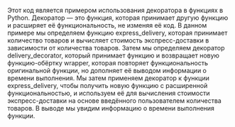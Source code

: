 Этот код является примером использования декоратора в функциях в Python. 
Декоратор — это функция, которая принимает другую функцию и расширяет её функциональность, не изменяя её код.
В данном примере мы определяем функцию express_delivery, 
которая принимает количество товаров и вычисляет стоимость экспресс-доставки в зависимости от количества товаров. 
Затем мы определяем декоратор delivery_decorator, который принимает функцию и возвращает новую функцию-обёртку wrapper, которая повторяет функциональность оригинальной функции, но дополняет её выводом информации о времени выполнения.
Мы затем применяем декоратор к функции express_delivery, чтобы получить новую функцию с расширенной функциональностью, и используем её для вычисления стоимости экспресс-доставки на основе введённого пользователем количества товаров. В выводе мы увидим информацию о времени выполнения функции.
